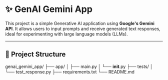 # ✨ GenAI Gemini App

This project is a simple Generative AI application using **Google's Gemini API**. It allows users to input prompts and receive generated text responses, ideal for experimenting with large language models (LLMs).

---

## 📁 Project Structure

genai_gemini_app/
├── app/
│   ├── main.py
│   └── __init__.py
├── tests/
│   └── test_response.py
├── requirements.txt
└── README.md
